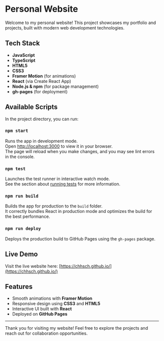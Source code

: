 # Personal Website

Welcome to my personal website! This project showcases my portfolio and projects, built with modern web development technologies.

## Tech Stack

- **JavaScript**  
- **TypeScript**  
- **HTML5**  
- **CSS3**  
- **Framer Motion** (for animations)  
- **React** (via Create React App)  
- **Node.js & npm** (for package management)  
- **gh-pages** (for deployment)

## Available Scripts

In the project directory, you can run:

### `npm start`

Runs the app in development mode.  
Open [http://localhost:3000](http://localhost:3000) to view it in your browser.  
The page will reload when you make changes, and you may see lint errors in the console.

### `npm test`

Launches the test runner in interactive watch mode.  
See the section about [running tests](https://facebook.github.io/create-react-app/docs/running-tests) for more information.

### `npm run build`

Builds the app for production to the `build` folder.  
It correctly bundles React in production mode and optimizes the build for the best performance.

### `npm run deploy`

Deploys the production build to GitHub Pages using the `gh-pages` package.

## Live Demo

Visit the live website here: [https://chhsch.github.io/](https://chhsch.github.io/)

## Features

- Smooth animations with **Framer Motion**  
- Responsive design using **CSS3** and **HTML5**  
- Interactive UI built with **React**  
- Deployed on **GitHub Pages**

---

Thank you for visiting my website! Feel free to explore the projects and reach out for collaboration opportunities.
